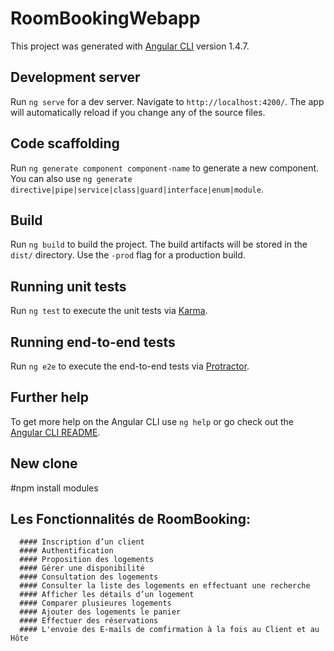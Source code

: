 # RoomBookingWebapp

This project was generated with [Angular CLI](https://github.com/angular/angular-cli) version 1.4.7.

## Development server

Run `ng serve` for a dev server. Navigate to `http://localhost:4200/`. The app will automatically reload if you change any of the source files.

## Code scaffolding

Run `ng generate component component-name` to generate a new component. You can also use `ng generate directive|pipe|service|class|guard|interface|enum|module`.

## Build

Run `ng build` to build the project. The build artifacts will be stored in the `dist/` directory. Use the `-prod` flag for a production build.

## Running unit tests

Run `ng test` to execute the unit tests via [Karma](https://karma-runner.github.io).

## Running end-to-end tests

Run `ng e2e` to execute the end-to-end tests via [Protractor](http://www.protractortest.org/).

## Further help

To get more help on the Angular CLI use `ng help` or go check out the [Angular CLI README](https://github.com/angular/angular-cli/blob/master/README.md).

## New clone
#npm install modules

## Les Fonctionnalités de RoomBooking: 

      #### Inscription d’un client
      #### Authentification
      #### Proposition des logements
      #### Gérer une disponibilité
      #### Consultation des logements
      #### Consulter la liste des logements en effectuant une recherche
      #### Afficher les détails d’un logement
      #### Comparer plusieures logements
      #### Ajouter des logements le panier
      #### Effectuer des réservations
      #### L'envoie des E-mails de comfirmation à la fois au Client et au Hôte
